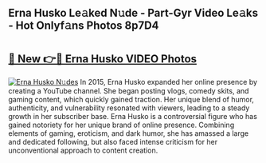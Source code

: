 ## Erna Husko Le𝚊ked N𝚞de - Part-Gyr Video Le𝚊ks - Hot Onlyf𝚊ns Photos 8p7D4

# <h2><a href="http://ab52541.deff.icu/?id=Erna+Husko">🔗 New 👉🔴 Erna Husko VIDEO Photos</a></h2>

[![Erna Husko N𝚞des](https://i.imgur.com/rIISA9y.gif)](http://ab52541.deff.icu/?id=Erna+Husko)
In 2015, Erna Husko expanded her online presence by creating a YouTube channel. She began posting vlogs, comedy skits, and gaming content, which quickly gained traction. Her unique blend of humor, authenticity, and vulnerability resonated with viewers, leading to a steady growth in her subscriber base. Erna Husko is a controversial figure who has gained notoriety for her unique brand of online presence. Combining elements of gaming, eroticism, and dark humor, she has amassed a large and dedicated following, but also faced intense criticism for her unconventional approach to content creation.
